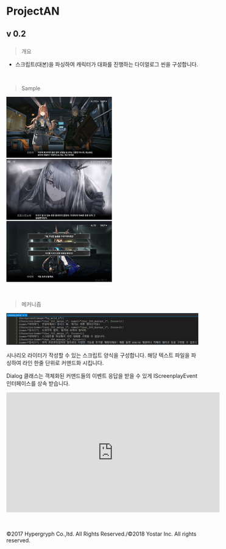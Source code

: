# ProjectAN

## v 0.2

#####

> 개요

* 스크립트(대본)을 파싱하여 캐릭터가 대화를 진행하는 다이얼로그 씬을 구성합니다.

&nbsp;
> Sample

<img src="PNG_0.png" Width=277 Height=160>
<img src="JPEG_0.jpeg" Width=277 Height=160>
<img src="JPG_1.jpg" Width=277 Height=160>

&nbsp;
> 메커니즘

<img src="PNG_1.png">

시나리오 라이터가 작성할 수 있는 스크립트 양식을 구성합니다. 해당 텍스트 파일을 파싱하여 라인 한줄 단위로 커맨드화 시킵니다.

Dialog 클래스는 객체화된 커맨드들의 이벤트 응답을 받을 수 있게 IScreenplayEvent 인터페이스를 상속 받습니다.


<iframe width="560" height="315"
src="https://youtu.be/eChn8ZjGu7Q" 
frameborder="0" 
allow="accelerometer; autoplay; encrypted-media; gyroscope; picture-in-picture" 
allowfullscreen></iframe>

&nbsp;
&nbsp;
&nbsp;


©2017 Hypergryph Co.,ltd. All Rights Reserved./©2018 Yostar Inc. All rights reserved.